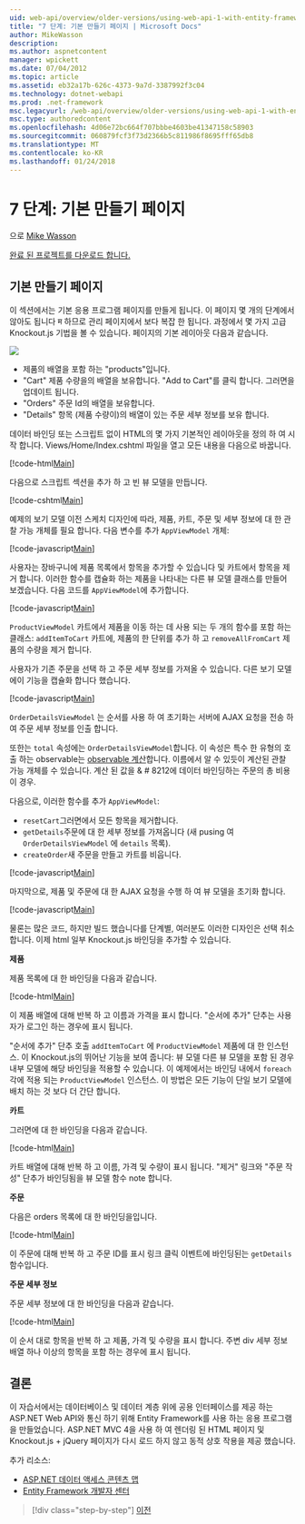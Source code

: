 ```yaml
---
uid: web-api/overview/older-versions/using-web-api-1-with-entity-framework-5/using-web-api-with-entity-framework-part-7
title: "7 단계: 기본 만들기 페이지 | Microsoft Docs"
author: MikeWasson
description: 
ms.author: aspnetcontent
manager: wpickett
ms.date: 07/04/2012
ms.topic: article
ms.assetid: eb32a17b-626c-4373-9a7d-3387992f3c04
ms.technology: dotnet-webapi
ms.prod: .net-framework
msc.legacyurl: /web-api/overview/older-versions/using-web-api-1-with-entity-framework-5/using-web-api-with-entity-framework-part-7
msc.type: authoredcontent
ms.openlocfilehash: 4d06e72bc664f707bbbe4603be41347158c58903
ms.sourcegitcommit: 060879fcf3f73d2366b5c811986f8695fff65db8
ms.translationtype: MT
ms.contentlocale: ko-KR
ms.lasthandoff: 01/24/2018
---
```

<a name="part-7-creating-the-main-page"></a>7 단계: 기본 만들기 페이지
====================
으로 [Mike Wasson](https://github.com/MikeWasson)

[완료 된 프로젝트를 다운로드 합니다.](http://code.msdn.microsoft.com/ASP-NET-Web-API-with-afa30545)

## <a name="creating-the-main-page"></a>기본 만들기 페이지

이 섹션에서는 기본 응용 프로그램 페이지를 만들게 됩니다. 이 페이지 몇 개의 단계에서 않아도 됩니다 म 하므로 관리 페이지에서 보다 복잡 한 됩니다. 과정에서 몇 가지 고급 Knockout.js 기법을 볼 수 있습니다. 페이지의 기본 레이아웃 다음과 같습니다.

![](using-web-api-with-entity-framework-part-7/_static/image1.png)

- 제품의 배열을 포함 하는 "products"입니다.
- "Cart" 제품 수량을의 배열을 보유합니다. "Add to Cart"를 클릭 합니다. 그러면을 업데이트 됩니다.
- "Orders" 주문 Id의 배열을 보유합니다.
- "Details" 항목 (제품 수량이)의 배열이 있는 주문 세부 정보를 보유 합니다.

데이터 바인딩 또는 스크립트 없이 HTML의 몇 가지 기본적인 레이아웃을 정의 하 여 시작 합니다. Views/Home/Index.cshtml 파일을 열고 모든 내용을 다음으로 바꿉니다.

[!code-html[Main](using-web-api-with-entity-framework-part-7/samples/sample1.html)]

다음으로 스크립트 섹션을 추가 하 고 빈 뷰 모델을 만듭니다.

[!code-cshtml[Main](using-web-api-with-entity-framework-part-7/samples/sample2.cshtml)]

예제의 보기 모델 이전 스케치 디자인에 따라, 제품, 카트, 주문 및 세부 정보에 대 한 관찰 가능 개체를 필요 합니다. 다음 변수를 추가 `AppViewModel` 개체:

[!code-javascript[Main](using-web-api-with-entity-framework-part-7/samples/sample3.js)]

사용자는 장바구니에 제품 목록에서 항목을 추가할 수 있습니다 및 카트에서 항목을 제거 합니다. 이러한 함수를 캡슐화 하는 제품을 나타내는 다른 뷰 모델 클래스를 만들어 보겠습니다. 다음 코드를 `AppViewModel`에 추가합니다.

[!code-javascript[Main](using-web-api-with-entity-framework-part-7/samples/sample4.js?highlight=4)]

`ProductViewModel` 카트에서 제품을 이동 하는 데 사용 되는 두 개의 함수를 포함 하는 클래스: `addItemToCart` 카트에, 제품의 한 단위를 추가 하 고 `removeAllFromCart` 제품의 수량을 제거 합니다.

사용자가 기존 주문을 선택 하 고 주문 세부 정보를 가져올 수 있습니다. 다른 보기 모델에이 기능을 캡슐화 합니다 했습니다.

[!code-javascript[Main](using-web-api-with-entity-framework-part-7/samples/sample5.js?highlight=4)]

`OrderDetailsViewModel` 는 순서를 사용 하 여 초기화는 서버에 AJAX 요청을 전송 하 여 주문 세부 정보를 인출 합니다.

또한는 `total` 속성에는 `OrderDetailsViewModel`합니다. 이 속성은 특수 한 유형의 호출 하는 observable는 [observable 계산](http://knockoutjs.com/documentation/computedObservables.html)합니다. 이름에서 알 수 있듯이 계산된 관찰 가능 개체를 수 있습니다. 계산 된 값을 & # 8212에 데이터 바인딩하는 주문의 총 비용이 경우.

다음으로, 이러한 함수를 추가 `AppViewModel`:

- `resetCart`그러면에서 모든 항목을 제거합니다.
- `getDetails`주문에 대 한 세부 정보를 가져옵니다 (새 pusing 여 `OrderDetailsViewModel` 에 `details` 목록).
- `createOrder`새 주문을 만들고 카트를 비웁니다.


[!code-javascript[Main](using-web-api-with-entity-framework-part-7/samples/sample6.js?highlight=4)]

마지막으로, 제품 및 주문에 대 한 AJAX 요청을 수행 하 여 뷰 모델을 초기화 합니다.

[!code-javascript[Main](using-web-api-with-entity-framework-part-7/samples/sample7.js)]

물론는 많은 코드, 하지만 빌드 했습니다를 단계별, 여러분도 이러한 디자인은 선택 취소 합니다. 이제 html 일부 Knockout.js 바인딩을 추가할 수 있습니다.

**제품**

제품 목록에 대 한 바인딩을 다음과 같습니다.

[!code-html[Main](using-web-api-with-entity-framework-part-7/samples/sample8.html)]

이 제품 배열에 대해 반복 하 고 이름과 가격을 표시 합니다. "순서에 추가" 단추는 사용자가 로그인 하는 경우에 표시 됩니다.

"순서에 추가" 단추 호출 `addItemToCart` 에 `ProductViewModel` 제품에 대 한 인스턴스. 이 Knockout.js의 뛰어난 기능을 보여 줍니다: 뷰 모델 다른 뷰 모델을 포함 된 경우 내부 모델에 해당 바인딩을 적용할 수 있습니다. 이 예제에서는 바인딩 내에서 `foreach` 각에 적용 되는 `ProductViewModel` 인스턴스. 이 방법은 모든 기능이 단일 보기 모델에 배치 하는 것 보다 더 간단 합니다.

**카트**

그러면에 대 한 바인딩을 다음과 같습니다.

[!code-html[Main](using-web-api-with-entity-framework-part-7/samples/sample9.html)]

카트 배열에 대해 반복 하 고 이름, 가격 및 수량이 표시 됩니다. "제거" 링크와 "주문 작성" 단추가 바인딩됨을 뷰 모델 함수 note 합니다.

**주문**

다음은 orders 목록에 대 한 바인딩을입니다.

[!code-html[Main](using-web-api-with-entity-framework-part-7/samples/sample10.html)]

이 주문에 대해 반복 하 고 주문 ID를 표시 링크 클릭 이벤트에 바인딩된는 `getDetails` 함수입니다.

**주문 세부 정보**

주문 세부 정보에 대 한 바인딩을 다음과 같습니다.

[!code-html[Main](using-web-api-with-entity-framework-part-7/samples/sample11.html)]

이 순서 대로 항목을 반복 하 고 제품, 가격 및 수량을 표시 합니다. 주변 div 세부 정보 배열 하나 이상의 항목을 포함 하는 경우에 표시 됩니다.

## <a name="conclusion"></a>결론

이 자습서에서는 데이터베이스 및 데이터 계층 위에 공용 인터페이스를 제공 하는 ASP.NET Web API와 통신 하기 위해 Entity Framework를 사용 하는 응용 프로그램을 만들었습니다. ASP.NET MVC 4을 사용 하 여 렌더링 된 HTML 페이지 및 Knockout.js + jQuery 페이지가 다시 로드 하지 않고 동적 상호 작용을 제공 했습니다.

추가 리소스:

- [ASP.NET 데이터 액세스 콘텐츠 맵](https://msdn.microsoft.com/library/6759sth4.aspx)
- [Entity Framework 개발자 센터](https://msdn.microsoft.com/data/ef)

>[!div class="step-by-step"]
[이전](using-web-api-with-entity-framework-part-6.md)
